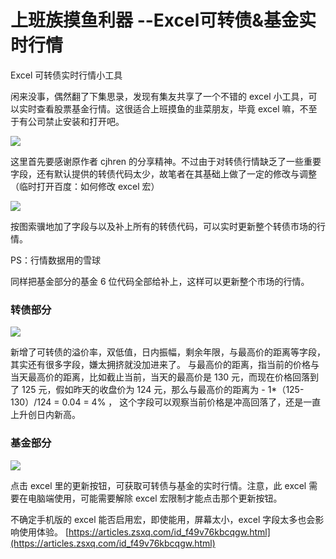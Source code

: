 # 上班族摸鱼利器 --Excel可转债&基金实时行情
Excel 可转债实时行情小工具

闲来没事，偶然翻了下集思录，发现有集友共享了一个不错的 excel 小工具，可以实时查看股票基金行情。这很适合上班摸鱼的韭菜朋友，毕竟 excel 嘛，不至于有公司禁止安装和打开吧。

![](https://article-images.zsxq.com/Fs41F_C3ZzBTn4x2aGEtitTS2qSY)

这里首先要感谢原作者 cjhren 的分享精神。不过由于对转债行情缺乏了一些重要字段，还有默认提供的转债代码太少，故笔者在其基础上做了一定的修改与调整（临时打开百度：如何修改 excel 宏）

![](https://article-images.zsxq.com/FjucB3THyMCa2rqWtoXT42LzrMTg)

按图索骥地加了字段与以及补上所有的转债代码，可以实时更新整个转债市场的行情。

PS：行情数据用的雪球

同样把基金部分的基金 6 位代码全部给补上，这样可以更新整个市场的行情。

### 转债部分

![](https://article-images.zsxq.com/FiIRP3gtatZ-laBbbDkf74X2ecdY)

新增了可转债的溢价率，双低值，日内振幅，剩余年限，与最高价的距离等字段，其实还有很多字段，嫌太拥挤就没加进来了。 与最高价的距离，指当前的价格与当天最高价的距离，比如截止当前，当天的最高价是 130 元，而现在价格回落到了 125 元，假如昨天的收盘价为 124 元，那么与最高价的距离为 - 1\*（125-130）/124 = 0.04 = 4% ， 这个字段可以观察当前价格是冲高回落了，还是一直上升创日内新高。

### 基金部分

![](https://article-images.zsxq.com/FtviNCo12K-w9qVNvzWtUQWVo_GN)

点击 excel 里的更新按钮，可获取可转债与基金的实时行情。注意，此 excel 需要在电脑端使用，可能需要解除 excel 宏限制才能点击那个更新按钮。

不确定手机版的 excel 能否启用宏，即使能用，屏幕太小，excel 字段太多也会影响使用体验。 
 [https://articles.zsxq.com/id_f49v76kbcqgw.html](https://articles.zsxq.com/id_f49v76kbcqgw.html)
